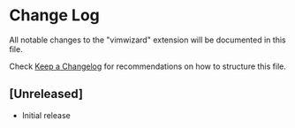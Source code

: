 # Change Log

All notable changes to the "vimwizard" extension will be documented in this file.

Check [Keep a Changelog](http://keepachangelog.com/) for recommendations on how to structure this file.

## [Unreleased]

- Initial release